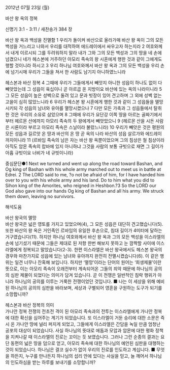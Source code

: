 2012년 07월 23일 (월)

바산 왕 옥의 정복



신명기 3:1 - 3:11 / 새찬송가 384 장


바산 왕 옥과 백성을 진멸함
1 우리가 돌이켜 바산으로 올라가매 바산 왕 옥이 그의 모든 백성을 거느리고 나와서 우리를 대적하여 에드레이에서 싸우고자 하는지라 2 여호와께서 내게 이르시되 그를 두려워하지 말라 내가 그와 그의 모든 백성과 그의 땅을 네 손에 넘겼으니 네가 헤스본에 거주하던 아모리 족속의 왕 시혼에게 행한 것과 같이 그에게도 행할 것이니라 하시고 3 우리 하나님 여호와께서 바산 왕 옥과 그의 모든 백성을 우리 손에 넘기시매 우리가 그들을 쳐서 한 사람도 남기지 아니하였느니라

헤스본과 바산 정복
4 그때에 우리가 그들에게서 빼앗지 아니한 성읍이 하나도 없이 다 빼앗았는데 그 성읍이 육십이니 곧 아르곱 온 지방이요 바산에 있는 옥의 나라이니라 5 그 모든 성읍이 높은 성벽으로 둘려 있고 문과 빗장이 있어 견고하며 그 외에 성벽 없는 고을이 심히 많았느니라 6 우리가 헤스본 왕 시혼에게 행한 것과 같이 그 성읍들을 멸망시키되 각 성읍의 남녀와 유아를 멸망시켰으나 7 다만 모든 가축과 그 성읍들에서 탈취한 것은 우리의 소유로 삼았으며 8 그때에 우리가 요단강 이쪽 땅을 아르논 골짜기에서부터 헤르몬 산에까지 아모리 족속의 두 왕에게서 빼앗았으니 9 (헤르몬 산을 시돈 사람은 시룐이라 부르고 아모리 족속은 스닐이라 불렀느니라) 10 우리가 빼앗은 것은 평원의 모든 성읍과 길르앗 온 땅과 바산의 온 땅 곧 옥의 나라 바산의 성읍 살르가와 에드레이까지이니라 11 (르바임 족속의 남은 자는 바산 왕 옥뿐이었으며 그의 침상은 철 침상이라 아직도 암몬 족속의 랍바에 있지 아니하냐 그것을 사람의 보통 규빗으로 재면 그 길이가 아홉 규빗이요 너비가 네 규빗이니라)

중심문단●1 Next we turned and went up along the road toward Bashan, and Og king of Bashan with his whole army marched out to meet us in battle at Edrei. 2 The LORD said to me, ?o not be afraid of him, for I have handed him over to you with his whole army and his land. Do to him what you did to Sihon king of the Amorites, who reigned in Heshbon.?3 So the LORD our God also gave into our hands Og king of Bashan and all his army. We struck them down, leaving no survivors.

해석도움





바산 왕국의 멸망  
바산 왕국은 넓은 영토를 가지고 있었으며(4), 그 모든 성읍은 대단히 견고했습니다(5). 또한 바산의 왕 옥은 거인족인 르바임의 유일한 후손으로, 침대 길이가 4미터에 달하는 거구였습니다(11). 하지만 하나님 여호와께서 바산 왕 옥과 그의 모든 백성을 이스라엘의 손에 넘기셨기 때문에 그들은 제대로 된 저항 한번 해보지 못하고 눈 깜짝할 사이에 이스라엘에게 정복되고 말았습니다(2-3). 한편 이스라엘은 바산 왕국에서도 헤스본 왕국의 경우와 마찬가지로 성읍에 있는 남녀와 유아까지 완전히 전멸시켰습니다(6). 이 같은 행위는 일견 너무나 잔혹해 보입니다. 하지만 ‘멸망’이라는 단어의 원어는 ‘희생제물’이란 뜻으로, 이는 아모리 족속이 오래전부터 계속되어온 그들의 죄악 때문에 하나님의 공의의 심판 제물이 되었다는 의미가 담겨 있습니다. 곧 이 전쟁은 일반적인 침략 행위가 아니라 하나님의 공의를 이루는 거룩한 전쟁이었던 것입니다.
■ 나는 이 세상을 위해 예비된 하나님의 공의의 심판을 바라보며, 세상과 구별되어 영혼을 구원하는 도구가 되기를 소망합니까?

헤스본과 바산 정복의 의미  
가나안 정복 전쟁의 전초전 격이 된 아모리 족속과의 전투는 이스라엘에게 가나안 정복에 대한 확신을 심어주는 계기가 되었습니다. 또 이스라엘이 거둔 승리에 대한 소문은 즉시 온 가나안 땅에 널리 퍼지게 되었고, 그들에게 이스라엘은 간담을 녹일 만큼 엄청난 공포의 대상이 되었습니다. 사실 하나님의 뜻대로 에돔과 모압과 암몬에 대한 평화 정책을 지켜나갈 때 이스라엘의 진로는 꼬이는 듯 보였습니다. 그러나 그런 순종의 결과는 요단 동편의 넓은 땅을 덤으로 얻고, 아모리 족속에 대한 하나님의 예언된 심판을 대행하는 것이 되었습니다. 하나님은 결코 실수가 없이 우리의 진로를 인도하고 계십니다.
■ 무엇을 하든지, 누구를 만나든지 하나님의 섭리 안에 있다는 사실을 믿고, 늘 깨어서 하나님의 인도하심을 받는 하루를 보내기를 소망합니까?